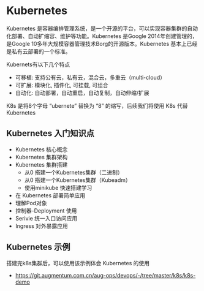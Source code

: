 # Kubernetes

Kubernetes 是容器编排管理系统，是一个开源的平台，可以实现容器集群的自动化部署、自动扩缩容、维护等功能。Kubernetes 是Google 2014年创建管理的，是Google 10多年大规模容器管理技术Borg的开源版本。Kubernetes 基本上已经是私有云部署的一个标准。

Kubernets有以下几个特点

- 可移植: 支持公有云，私有云，混合云，多重云（multi-cloud）
- 可扩展: 模块化, 插件化, 可挂载, 可组合
- 自动化: 自动部署，自动重启，自动复制，自动伸缩/扩展

K8s 是将8个字母 “ubernete” 替换为 “8” 的缩写，后续我们将使用 K8s 代替 Kubernetes

## Kubernetes 入门知识点

- Kubernetes 核心概念
- Kubernetes 集群架构
- Kubernetes 集群搭建
  - 从0 搭建一个Kubernetes集群（二进制）
  - 从0 搭建一个Kubernetes集群（Kubeadm）
  - 使用minikube 快速搭建学习
- 在 Kubernetes 部署简单应用
- 理解Pod对象
- 控制器-Deployment 使用
- Serivie 统一入口访问应用
- Ingress 对外暴露应用

## Kubernetes 示例

搭建完k8s集群后，可以使用该示例体会 Kubernetes 的使用

- <https://git.augmentum.com.cn/aug-ops/devops/-/tree/master/k8s/k8s-demo>